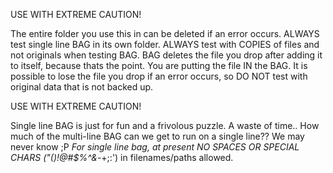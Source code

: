 USE WITH EXTREME CAUTION! 

The entire folder you use this in can be deleted if an error occurs. ALWAYS test single line BAG in its own folder.
ALWAYS test with COPIES of files and not originals when testing BAG. BAG deletes the file you drop after adding it to itself, because thats the point. 
You are putting the file IN the BAG. It is possible to lose the file you drop if an error occurs, so DO NOT test with original data that is not backed up.

USE WITH EXTREME CAUTION! 

Single line BAG is just for fun and a frivolous puzzle. A waste of time.. How much of the multi-line BAG can we get to run on a single line?? We may never know ;P
*For single line bag, at present NO SPACES OR SPECIAL CHARS ("()!@#$%^&*-+;:') in filenames/paths allowed.
